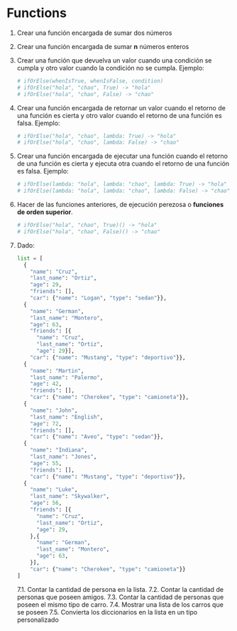 # Functions

1. Crear una función encargada de sumar dos números
2. Crear una función encargada de sumar **n** números enteros
3. Crear una función que devuelva un valor cuando una condición se cumpla y otro valor cuando la condición no se cumpla. Ejemplo:
   ```python
   # ifOrElse(whenIsTrue, whenIsFalse, condition)
   # ifOrElse("hola", "chao", True) -> "hola"
   # ifOrElse("hola", "chao", False) -> "chao"
   ```
4. Crear una función encargada de retornar un valor cuando el retorno de una función es cierta y otro valor cuando el retorno de una función es falsa. Ejemplo:
   ```python
   # ifOrElse("hola", "chao", lambda: True) -> "hola"
   # ifOrElse("hola", "chao", lambda: False) -> "chao"
   ```
5. Crear una función encargada de ejecutar una función cuando el retorno de una función es cierta y ejecuta otra cuando el retorno de una función es falsa. Ejemplo:
   ```python
   # ifOrElse(lambda: "hola", lambda: "chao", lambda: True) -> "hola"
   # ifOrElse(lambda: "hola", lambda: "chao", lambda: False) -> "chao"
   ```
6. Hacer de las funciones anteriores, de ejecución perezosa o **funciones de orden superior**.
   ```python
   # ifOrElse("hola", "chao", True)() -> "hola"
   # ifOrElse("hola", "chao", False)() -> "chao"
   ```
7. Dado:

   ```python
   list = [
     {
       "name": "Cruz",
       "last_name": "Ortiz",
       "age": 29,
       "friends": [],
       "car": {"name": "Logan", "type": "sedan"}},
     {
       "name": "German",
       "last_name": "Montero",
       "age": 63,
       "friends": [{
         "name": "Cruz",
         "last_name": "Ortiz",
         "age": 29}],
       "car": {"name": "Mustang", "type": "deportivo"}},
     {
       "name": "Martin",
       "last_name": "Palermo",
       "age": 42,
       "friends": [],
       "car": {"name": "Cherokee", "type": "camioneta"}},
     {
       "name": "John",
       "last_name": "English",
       "age": 72,
       "friends": [],
       "car": {"name": "Aveo", "type": "sedan"}},
     {
       "name": "Indiana",
       "last_name": "Jones",
       "age": 55,
       "friends": [],
       "car": {"name": "Mustang", "type": "deportivo"}},
     {
       "name": "Luke",
       "last_name": "Skywalker",
       "age": 56,
       "friends": [{
         "name": "Cruz",
         "last_name": "Ortiz",
         "age": 29,
       },{
         "name": "German",
         "last_name": "Montero",
         "age": 63,
       }],
       "car": {"name": "Cherokee", "type": "camioneta"}}
   ]
   ```

   7.1. Contar la cantidad de persona en la lista.
   7.2. Contar la cantidad de personas que poseen amigos.
   7.3. Contar la cantidad de personas que poseen el mismo tipo de carro.
   7.4. Mostrar una lista de los carros que se poseen
   7.5. Convierta los diccionarios en la lista en un tipo personalizado
